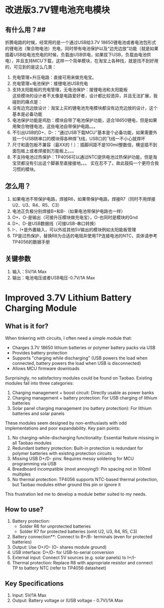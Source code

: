 # 改进版3.7V锂电池充电模块
## 有什么用？##
折腾电路的时候，经常用的是一个通过USB给3.7V 18650锂电池或者电池包形式的锂电池（聚合物电池）充电，同时带有电池保护以及“边充边放”功能（就是如果插着USB给电池充电的时候，负载由USB供电，如果拔下USB，负载由电池供电），并且支持MCU下载，这样一个简单模块，在淘宝上各种找，就是找不到好用的，可见到的是这么几类：
1. 充电管理+升压电路：直接可用来做充电宝。
2. 充电管理+电池保护：接锂电池USB充电
3. 支持太阳能板的充电管理，无电池保护：接锂电池和太阳能板  
这些模块的设计者不太像是电路爱好者，设计都比较诡异，并且无法扩展，我碰到的痛点是：
1. 没有边充边放设计：淘宝上买的锂电池充电模块都没有边充边放的设计，这个基本是必备功能
2. 电池保护功能是鸡肋：模块自带了电池保护功能，适合18650锂电，但是如果用聚合物锂电池，这些电池自带保护电路。。。
3. 不引出USB的D+、D-：“通过USB下载MCU”基本是个必备功能，如果需要外挂一个USB转串口的模块得各种焊飞线，USB口的飞线一不小心就焊坏
4. 尺寸和面包板不兼容（最XX的！）：插脚间距不是100mil整数倍，横竖插不到面包板上或者焊接到万能板上。。。
5. 不支持电池过热保护：TP4056可以通过NTC提供电池过热保护功能，但是淘宝货都没有引出这个脚甚至直接接地。。。
实在忍不了。故此鼓捣一个更符合我习惯的模块。
## 怎么用？ ##
1. 如果电池不带保护电路，焊接R6，如果带保护电路，焊接R7（同时不用焊接U2、U3、R4、R5、C3）
2. 电池正负极分别焊接B+和B-（如果电池带保护电路也一样）
3. O+、O-是输出（可接升压模块做充电宝），O-也同时是模块的Gnd
4. D+、D-是USB数据线（可接USB-串口转换）
5. I-、I+是外置输入，可以外挂其他5V输出的模块例如太阳能板管理
6. TP是过热保护，替换R8为合适的电阻并使用TP连接电池的NTC，具体请参考TP4056的数据手册
## 关键参数 ##
1. 输入：5V/1A Max
2. 输出：电池电压或者USB电压-0.7V/1A Max

# Improved 3.7V Lithium Battery Charging Module
## What is it for? ##
When tinkering with circuits, I often need a simple module that:
- Charges 3.7V 18650 lithium batteries or polymer battery packs via USB
- Provides battery protection
- Supports "charging while discharging" (USB powers the load when connected, battery powers the load when USB is disconnected)
- Allows MCU firmware downloads

Surprisingly, no satisfactory modules could be found on Taobao. Existing modules fall into three categories:
1. Charging management + boost circuit: Directly usable as power banks
2. Charging management + battery protection: For USB charging of lithium batteries
3. Solar panel charging management (no battery protection): For lithium batteries and solar panels

These modules seem designed by non-enthusiasts with odd implementations and poor expandability. Key pain points:
1. No charging-while-discharging functionality: Essential feature missing in all Taobao modules
2. Redundant battery protection: Built-in protection is redundant for polymer batteries with existing protection circuits
3. Missing USB D+/D- pins: Requires messy soldering for MCU programming via USB
4. Breadboard incompatible (most annoying!): Pin spacing not in 100mil multiples
5. No thermal protection: TP4056 supports NTC-based thermal protection, but Taobao modules either ground this pin or ignore it

This frustration led me to develop a module better suited to my needs.

## How to use? ##
1. Battery protection:
   - Solder R6 for unprotected batteries
   - Solder R7 for protected batteries (omit U2, U3, R4, R5, C3)
2. Battery connection**: Connect to B+/B- terminals (even for protected batteries)
3. Output: Use O+/O- (O- shares module ground)
4. USB interface: D+/D- for USB-to-serial conversion
5. External input: Connect 5V sources (e.g. solar panels) to I+/I-
6. Thermal protection: Replace R8 with appropriate resistor and connect TP to battery NTC (refer to TP4056 datasheet)

## Key Specifications ##
1. Input: 5V/1A Max
2. Output: Battery voltage or (USB voltage - 0.7V)/1A Max
